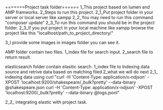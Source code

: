 =======Project task folder======
1_This project based on lumen and AMP framworks.
2_Steps to run this project.
2_1_Put project folder in your server or local server like xampp
2_2_You may need to run this command "composer update"
2_3_To run this command you should be in the project folder.
2_3_If you put project in your local machine like xampp browse the project like this "localhost/path_to_project_directory/"

3_I provide some images in images folder you can see it.
 

AMP folder contain two files.
1_index file for search input. 
2_search file to return result.

elasticsearch folder contain elasitic search.
1_index file to Indexing data source and retrive data based on matching filed 
2_what we will do next
2_1_ indexing data using curl "curl -H 'Content-Type: application/x-ndjson' -XPOST 'localhost:9200/shakespeare/_bulk?pretty' --data-binary @shakespeare.json
curl -H 'Content-Type: application/x-ndjson' -XPOST 'localhost:9200/_bulk?pretty' --data-binary @logs.jsonl"

2_2_ integrating elastic with project task.
 


